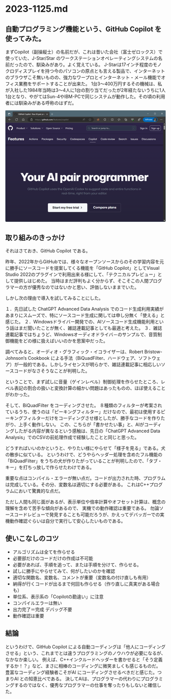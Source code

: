 # 2023-1125.md

## 自動プログラミング機能という、GitHub Copilot を使ってみた。

まずCopilot（副操縦士）の名前だが、これは昔いた会社（富士ゼロックス）で使っていた、J-Star/Star のワークステーションオペレーティングシステムの名前だったので、馴染みがあり。よく覚えている。
J-Starは17インチ程度のモノクロディスプレイを持つ今のパソコンの原点とも言える製品で、インターネットのブラウザこそ無いものの、強力なワープロとインターネット・メール機能でオフィス業務をサポートすることが出来た。
1台3～400万円するその機械は、私が入社した1984年当時は3～4人に1台の割り当てだったが2年経たないうちに1人1台となり、やがてはSun-4やIBM-PCで同じシステムが動作した。その頃の利用者には馴染みがある呼称のはずだ。

![Your AI pair programmer](copilot.png)

## 取り組みのきっかけ

それはさておき、GitHub Copilot である。

昨年、2022年からGitHubでは、様々なオープンソースからのその学習内容を元に勝手にソースコードを提案してくる機能を「GitHub Copilot」としてVisual Studio 2022のプラグインで利用出来る様にして、「テクニカルプレビュー」として提供しはじめた。
当時はまだ評判もよく分からず、そこそこの人間プログラマーの方が優秀なのではないかと思い、評価しないままでいた。

しかし次の理由で導入を試してみることにした。

１．先日試した ChatGPT Advanced Data Analysis でのコード生成利用実績があまりにスムーズで、特にソースコード生成に関しては申し分無く「使える」と感じた。
２．Windowsドライバー開発での、AIソースコード生成機能利用という話はまだ聞いたことが無く、雑誌連載記事としても最適と考えた。
３．雑誌連載記事ではちょうど、Windowsオーディオドライバ－のサンプルで、音質制御機能をどの様に扱えばいいのかを思案中だった。

調べてみると、オーディオ・グラフィック・イコライザーは、Robert Bristow-Johnson‘s Cookbook による手法（BiQuadFilter、ハードウェア、ソフトウェア）が一般的である。しかしライセンスが明らかで、雑誌連載記事に相応しいソースコードがなさそうなことが判明した。

ということで、まず試しに音量（ゲインレベル）制御処理を作らせたところ、レベル表記の割合の扱いと変換計算の細かい問題はあったものの、ほぼ使えることがわかった。

そして、BiQuadFilter をコーディングさせた。
８種類のフィルターが考案されているうち、使うのは「ピーキングフィルター」だけなので、最初は使用するピーキングフィルターだけをコーディングさせ様としたが、勝手なコードを作りたがり、上手く動作しない。
この、こちらが「書かせたい事」と、AIがコーディングしたがる内容が異なるという感触は、先日の「ChatGPT Advanced Data Analysis」でのCSVの前処理作成で経験したことと同じと思った。

どうすればいいのかというと、やりたい様にやらせて「様子を見る」である。犬の散歩に似ている。
というわけで、どうやらヘッダー処理を含めたフル機能の「BiQuadFilter」をうちの犬が作りたがっていることが判明したので、「タブ・キー」を打ちっ放しで作らせたわけである。

重要な点はコンパイル・エラーが無い点だ。コードが出力された時、プログラムは完成している。その分、変数名は適切にする必要がある。
これはC++プログラムにおいて驚異的な点だ。

ただし人間も同じ面があるが、表示単位や倍率計算やオフセット計算は、概念の理解を含めて苦手な傾向があるので、 実機での動作確認は重要である。
勿論ソースコードレビューで発見することも可能だろうが、かえってデバッガーでの実機動作確認ぐらいは自分で実行して安心したいものである。

## 使いこなしのコツ

- アルゴリズムは全てを作らせる
- 必要部だけのコードだけの作成は不可能
- 必要があれば、手順を追って、または手順を分けて、作らせる。
- 試しに勝手にやらせてみて、何がしたいのかを確認
- 適切な関数名、変数名、コメントが重要（変数名の付け直しも有用）
- 納得が行くコードが出るまで何回も作らせる（作り直しに真実がある場合も）
- 単位系、表示系の「Copilotの勘違い」に注意
- コンパイルエラーは無い
- 出力完了＝完成 デバッグ不要
- 動作確認は重要

## 結論

というわけで、GitHub Copilot による自動コーディングは「他人にコーディングさせる」という、これまでとは違うプログラミングのノウハウが必要になるが、なかなか楽しい。
例えば、C++インクルードヘッダーを書かせると「そう定義するか！？」など、まさに相棒のコーディングに微笑ましくも感じるものだ。
豊富なコーディング経験者こそがAI にコーディングさせるべきだと感じた。つまりAI との知恵比べである。
決してAIは、プログラマーの代わりにプログラミングするのではなく、優秀なプログラマーの仕事を奪ったりもしないと確信した。
